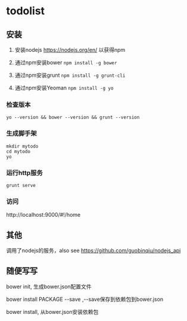 # todolist

## 安装

1. 安装nodejs https://nodejs.org/en/ 以获得npm

2. 通过npm安装bower `npm install -g bower`

3. 通过npm安装grunt `npm install -g grunt-cli`

4. 通过npm安装Yeoman `npm install -g yo`

### 检查版本
 
`yo --version && bower --version && grunt --version`

### 生成脚手架

```
mkdir mytodo 
cd mytodo
yo
```

### 运行http服务

`grunt serve`

### 访问

http://localhost:9000/#!/home

## 其他

调用了nodejs的服务，also see https://github.com/guobinqiu/nodejs_api

## 随便写写

bower init, 生成bower.json配置文件

bower install PACKAGE --save  ,--save保存到依赖包到bower.json

bower install, 从bower.json安装依赖包
